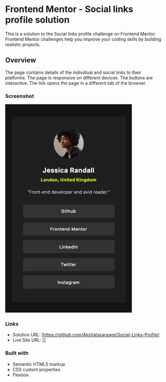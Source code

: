 # Frontend Mentor - Social links profile solution

This is a solution to the Social links profile challenge on Frontend Mentor. Frontend Mentor challenges help you improve your coding skills by building realistic projects. 

## Overview
The page contains details of the individual and social links to their platforms. The page is responsive on different devices. The buttons are interactive. The link opens the page in a different tab of the browser. 

### Screenshot
![alt text](Screenshot.png)

### Links

- Solution URL: [https://github.com/Akshatasarawgi/Social-Links-Profile]
- Live Site URL: []

### Built with
- Semantic HTML5 markup
- CSS custom properties
- Flexbox
